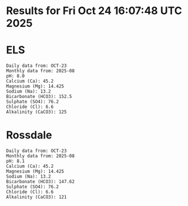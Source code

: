 # Results for Fri Oct 24 16:07:48 UTC 2025
# ELS
```
Daily data from: OCT-23
Monthly data from: 2025-08
pH: 8.0
Calcium (Ca): 45.2
Magnesium (Mg): 14.425
Sodium (Na): 13.2
Bicarbonate (HCO3): 152.5
Sulphate (SO4): 76.2
Chloride (Cl): 6.6
Alkalinity (CaCO3): 125
```
# Rossdale
```
Daily data from: OCT-23
Monthly data from: 2025-08
pH: 8.1
Calcium (Ca): 45.2
Magnesium (Mg): 14.425
Sodium (Na): 13.2
Bicarbonate (HCO3): 147.62
Sulphate (SO4): 76.2
Chloride (Cl): 6.6
Alkalinity (CaCO3): 121
```
